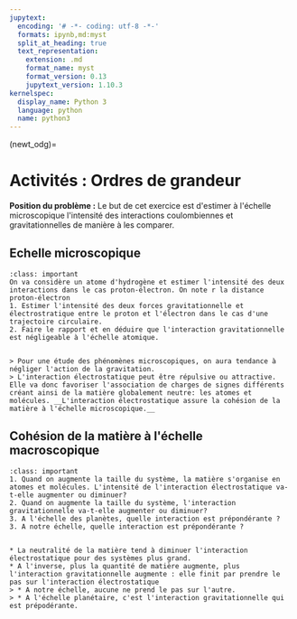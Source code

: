 ```yaml
---
jupytext:
  encoding: '# -*- coding: utf-8 -*-'
  formats: ipynb,md:myst
  split_at_heading: true
  text_representation:
    extension: .md
    format_name: myst
    format_version: 0.13
    jupytext_version: 1.10.3
kernelspec:
  display_name: Python 3
  language: python
  name: python3
---
```

(newt_odg)=
# Activités : Ordres de grandeur

__Position du problème :__
Le but de cet exercice est d'estimer à l'échelle microscopique l'intensité des interactions coulombiennes et gravitationnelles de manière à les comparer.

## Echelle microscopique

````{admonition} Echelle atomique
:class: important
On va considère un atome d'hydrogène et estimer l'intensité des deux interactions dans le cas proton-électron. On note r la distance proton-électron
1. Estimer l'intensité des deux forces gravitationnelle et électrostratique entre le proton et l'électron dans le cas d'une trajectoire circulaire.
2. Faire le rapport et en déduire que l'interaction gravitationnelle est négligeable à l'échelle atomique.
````

````{important} __A retenir__

> Pour une étude des phénomènes microscopiques, on aura tendance à négliger l'action de la gravitation.
> L'interaction électrostatique peut être répulsive ou attractive. Elle va donc favoriser l'association de charges de signes différents créant ainsi de la matière globalement neutre: les atomes et molécules. __L'interaction électrostatique assure la cohésion de la matière à l'échelle microscopique.__
````

## Cohésion de la matière à l'échelle macroscopique

````{admonition} Cohésion de la matière
:class: important
1. Quand on augmente la taille du système, la matière s'organise en atomes et molécules. L'intensité de l'interaction électrostatique va-t-elle augmenter ou diminuer?
2. Quand on augmente la taille du système, l'interaction gravitationnelle va-t-elle augmenter ou diminuer?
3. A l'échelle des planètes, quelle interaction est prépondérante ?
3. A notre échelle, quelle interaction est prépondérante ?
````

````{important} __A retenir__

* La neutralité de la matière tend à diminuer l'interaction électrostatique pour des systèmes plus grand.
* A l'inverse, plus la quantité de matière augmente, plus l'interaction gravitationnelle augmente : elle finit par prendre le pas sur l'interaction électrostatique
> * A notre échelle, aucune ne prend le pas sur l'autre.
> * A l'échelle planétaire, c'est l'interaction gravitationnelle qui est prépodérante.
````

<!-- __Position du problème__
Essayons de voir quelles forces entrent en ligne de compte pour assurer cette cohésion. Nous allons ici effectuer une analyse purement basée sur des ordres de grandeurs et pas sur des calculs précis. Soit un corps $\Sigma$ dont la longueur caractéristique est L. Son volume et sa section sont alors de l'ordre de $V \sim L^3$ et $S \sim L^2$.

En notant $a = 10^{-10} \rm{m}$ la taille caractéristique d'un atome du ce corps (plus exactement on considère que la taille caractéristique du volume occupé par un atome), il vient que le nombre d'atome qui compose ce corps est $N \sim {(L/a)}^3$. Un atome possède en moyenne une cinquantaine d'électron de sorte que la masse d'une atome, principalement ramenée à la masse du noyau est de l'ordre de $m_a = 1000 \times 50 \times m_e \sim 10^{-25} \rm{kg}$. La masse M du corps est donc $M \sim N m_a \sim 10^5 L^3 \rm{kg}$.

Divisons le corps en deux parties à peu près de même taille. Leur taille caractéristique est donc $L/2 \sim L$ et leur masse caractéristique est $M/2 \sim M$. Comme nous l'avons dit précédemment la cohésion du corps correspond à la force d'interaction entre les deux parties du corps. Ces interactions correspondent à l'interaction gravitationnelle et à l'interaction électrostatique.



__Interaction gravitationnelle__
Pour l'interaction gravitationnelle, on peut considérer globalement les deux sous-corps. Le point d'influence est associé au centre des graves. Pour une répartition de matière pas trop déséquilibrée, on peut considérer que la distance entre les deux centres des graves est de l'ordre de L. Il vient:

$F_g \sim \frac{GM^2}{L^2} \sim \frac{10^{-10}\times10^{10}\times L^6}{L^2} \sim L^4$



__Interaction électrostatique__
Pour l'interaction électrostatique, la matière étant neutre, on peut considérer que les interactions à distance entre les deux sous-corps sont nulles. Les seules interactions ont lieu entre les atomes proches et sont du type Van der Waals. Cette interaction a donc pour ordre de grandeur: $f_e \sim \frac{p^2}{3 \epsilon_0 a^4}$ où $p$ est le moment dipolaire de la molécule, on a: $4p \sim 10^{-29} \rm{C.m}$. Ces interactions ont lieu entre des atomes proches: ils ne peuvent donc avoir lieu qu'à la surface de contact entre les deux. L'interaction aura donc lieu entre atomes. Il vient que l'interaction électrostatique a pour expression:

$F_e \sim \frac{L^2}{a^2} \frac{4 p^2}{3 \epsilon_0 a^4} \sim \frac{10^{-58}}{10^{-10}\times 10^{-60}}L^2 \sim 10^{12} L^2$



__Comparaison__
Le rapport des deux interactions est donc: $\frac{F_e}{F_g} \sim \frac{10^{12}}{L^2}$.

On voit que pour des distances bien inférieures à 1000km la cohésion de la matière est assurée par les forces de cohésion électrostatiques. Ainsi la cohésion du corps humain ainsi que de la plupart des objets que nous utilisons est assurée par les interactions électrostatiques entre électrons proches.

Au contraire, pour des distances supérieures à 1000km, la force de gravitation prend le dessus et assure la cohésion de la matière: c'est elle qui responsable de la cohésion des planètes ou assure la stabilité des étoiles (c'est d'ailleurs un jeu entre la force de gravitation et la pression du gaz composant les étoiles qui détermine la stabilité de l'étoile (pas d'effondrement ni d'expulsion de matière vers l'extérieur)).


 -->